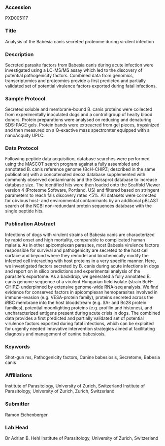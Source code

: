 ### Accession
PXD005117

### Title
Analysis of the Babesia canis secreted proteome during virulent infection

### Description
Secreted parasite factors from Babesia canis during acute infection were investigated using a LC-MS/MS assay which led to the discovery of potential pathogenicity factors. Combined data from genomics, transcriptomics and proteomics provide a first predicted and partially validated set of potential virulence factors exported during fatal infections.

### Sample Protocol
Secreted soluble and membrane-bound B. canis proteins were collected from experimentally inoculated dogs and a control group of healty blood donors. Protein preparations were analysed on reducing and denaturing SDS-PAGE gels. Protein bands were extreacred from gel pieces, trypsinized and then measured on a Q-exactive mass spectromter equipped with a nanoAcquity UPLC.

### Data Protocol
Following peptide data acquisition, database searches were performed using the MASCOT search program against a fully assembled and annotated B. canis reference genome (BcH-CHIPZ; described in the same publication) with a concatenated decoz database supplemented with commonly observed contaminants and the Swissprot database to increase database size. The identified hits were then loaded onto the Scaffold Viewer version 4 (Proteome Software, Portland, US) and filtered based on stringent parameters to reach fals discovery rates <5%. All datasets were corrected for obvious host- and environmental contaminants by an additional pBLAST search of the NCBI non-redundant protein sequences database with the single peptide hits.

### Publication Abstract
Infections of dogs with virulent strains of Babesia canis are characterized by rapid onset and high mortality, comparable to complicated human malaria. As in other apicomplexan parasites, most Babesia virulence factors responsible for survival and pathogenicity are secreted to the host cell surface and beyond where they remodel and biochemically modify the infected cell interacting with host proteins in a very specific manner. Here, we investigated factors secreted by B. canis during acute infections in dogs and report on in silico predictions and experimental analysis of the parasite's exportome. As a backdrop, we generated a fully annotated B. canis genome sequence of a virulent Hungarian field isolate (strain BcH-CHIPZ) underpinned by extensive genome-wide RNA-seq analysis. We find evidence for conserved factors in apicomplexan hemoparasites involved in immune-evasion (e.g. VESA-protein family), proteins secreted across the iRBC membrane into the host bloodstream (e.g. SA- and Bc28 protein families), potential moonlighting proteins (e.g. profilin and histones), and uncharacterized antigens present during acute crisis in dogs. The combined data provides a first predicted and partially validated set of potential virulence factors exported during fatal infections, which can be exploited for urgently needed innovative intervention strategies aimed at facilitating diagnosis and management of canine babesiosis.

### Keywords
Shot-gun ms, Pathogenicity factors, Canine babesiosis, Secretome, Babesia canis

### Affiliations
Institute of Parasitology, University of Zurich, Switzerland
Institute of Parasitology, University of Zurich, Zurich, Switzerland

### Submitter
Ramon Eichenberger

### Lab Head
Dr Adrian B. Hehl
Institute of Parasitology, University of Zurich, Switzerland


